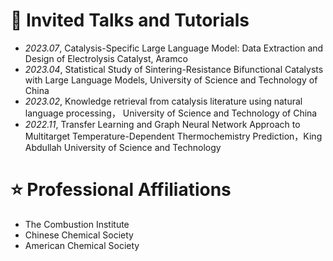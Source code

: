 
# 💬 Invited Talks and Tutorials
- *2023.07*, Catalysis-Specific Large Language Model: Data Extraction and Design of Electrolysis Catalyst, Aramco
- *2023.04*, Statistical Study of Sintering-Resistance Bifunctional Catalysts with Large Language Models, University of Science and Technology of China 
- *2023.02*, Knowledge retrieval from catalysis literature using natural language processing， University of Science and Technology of China 
- *2022.11*, Transfer Learning and Graph Neural Network Approach to Multitarget Temperature-Dependent Thermochemistry Prediction，King Abdullah University of Science and Technology


# ⭐ Professional Affiliations
- The Combustion Institute 
- Chinese Chemical Society 
- American Chemical Society
